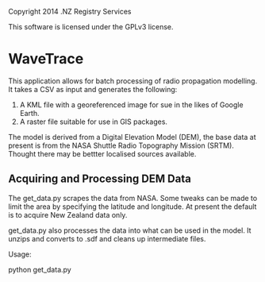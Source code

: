 Copyright 2014 .NZ Registry Services

This software is licensed under the GPLv3 license.

# WaveTrace #

This application allows for batch processing of radio propagation modelling.  It takes a CSV as input and generates the following:

1. A KML file with a georeferenced image for sue in the likes of Google Earth.
2. A raster file suitable for use in GIS packages.

The model is derived from a Digital Elevation Model (DEM), the base data at present is from the NASA Shuttle Radio Topography Mission (SRTM).  Thought there may be bettter localised sources available.

## Acquiring and Processing DEM Data ##

The get_data.py scrapes the data from NASA.  Some tweaks can be made to limit the area by specifying the latitude and longitude.  At present the default is to acquire New Zealand data only.

get_data.py also processes the data into what can be used in the model.  It unzips and converts to .sdf and cleans up intermediate files.

Usage:
  
  python get_data.py
  




